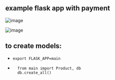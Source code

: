 ## example flask app with payment

![image](https://user-images.githubusercontent.com/91421235/232086601-8d8a13fe-8cd6-4b38-8a8d-c4628fa1b2c1.png)

![image](https://user-images.githubusercontent.com/91421235/232086387-4d89566e-ee98-47a2-b229-f230a273ee11.png)


## to create models:
- `export FLASK_APP=main`
- ```
    from main import Product, db
    db.create_all()
```
